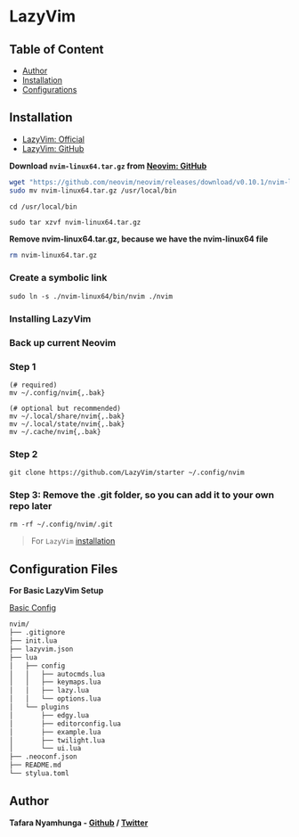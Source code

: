 # LazyVim

## Table of Content
- [Author](#author)
- [Installation](#installation)
- [Configurations](#configuration-files)

## Installation

- [LazyVim: Official](https://www.lazyvim.org/)
- [LazyVim: GitHub](https://github.com/LazyVim/LazyVim)

**Download `nvim-linux64.tar.gz` from [Neovim: GitHub](https://github.com/neovim/neovim/releases)**

```bash
wget "https://github.com/neovim/neovim/releases/download/v0.10.1/nvim-linux64.tar.gz"
sudo mv nvim-linux64.tar.gz /usr/local/bin
```

```shell
cd /usr/local/bin
```

```shell
sudo tar xzvf nvim-linux64.tar.gz
```

**Remove nvim-linux64.tar.gz, because we have the nvim-linux64 file**

```bash
rm nvim-linux64.tar.gz
```

### Create a symbolic link

```shell
sudo ln -s ./nvim-linux64/bin/nvim ./nvim
```

### Installing LazyVim

### Back up current Neovim

### Step 1

```shell
(# required)
mv ~/.config/nvim{,.bak}

(# optional but recommended)
mv ~/.local/share/nvim{,.bak}
mv ~/.local/state/nvim{,.bak}
mv ~/.cache/nvim{,.bak}
```

### Step 2

```shell
git clone https://github.com/LazyVim/starter ~/.config/nvim
```

### Step 3: Remove the .git folder, so you can add it to your own repo later

```shell
rm -rf ~/.config/nvim/.git
```

> For `LazyVim` [installation](install.sh)

## Configuration Files

**For Basic LazyVim Setup**

[Basic Config](nvim/)

```bash
nvim/
├── .gitignore
├── init.lua
├── lazyvim.json
├── lua
│   ├── config
│   │   ├── autocmds.lua
│   │   ├── keymaps.lua
│   │   ├── lazy.lua
│   │   └── options.lua
│   └── plugins
│       ├── edgy.lua
│       ├── editorconfig.lua
│       ├── example.lua
│       ├── twilight.lua
│       └── ui.lua
├── .neoconf.json
├── README.md
└── stylua.toml
```

## Author

**Tafara Nyamhunga  - [Github](https://github.com/tafara-n) / [Twitter](https://twitter.com/tafaranyamhunga)**
